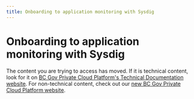 ```yaml
---
title: Onboarding to application monitoring with Sysdig
---
```


# Onboarding to application monitoring with Sysdig

The content you are trying to access has moved. If it is technical content, look for it on [BC Gov Private Cloud Platform's Technical Documentation website](https://beta-docs.developer.gov.bc.ca/). For non-technical content, check out our [new BC Gov Private Cloud Platform website](https://cloud.gov.bc.ca/private-cloud).
